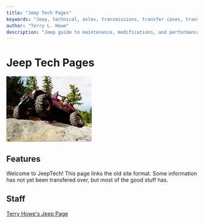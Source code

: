 ```yaml
---
title: "Jeep Tech Pages"
keywords: "Jeep, technical, axles, transmissions, transfer cases, transfercases, engines, suspension, winches"
author: "Terry L. Howe"
description: "Jeep guide to maintenance, modifications, and performance covering engines, transmissions, transfer cases, drive shafts, axles, wheels, and tires."
---
```


# Jeep Tech Pages

![Blanca](/images/txh3202/trail/bl990706_.jpg)

## Features

Welcome to JeepTech! This page links the old site format. Some information has not yet been transfered over, but most of the good stuff has.

## Staff

[Terry Howe's Jeep Page](/txh3202/)